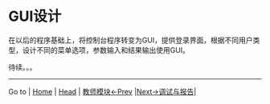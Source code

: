 # GUI设计
在以后的程序基础上，将控制台程序转变为GUI，提供登录界面，根据不同用户类型，设计不同的菜单选项，参数输入和结果输出使用GUI。



待续。。。

---
Go to | [Home](./README.md) | [Head](#GUI设计) | [教师模块<-Prev](./D6_Teachers.md) |[Next->调试与报告](./D8_DebugReport.md)| 